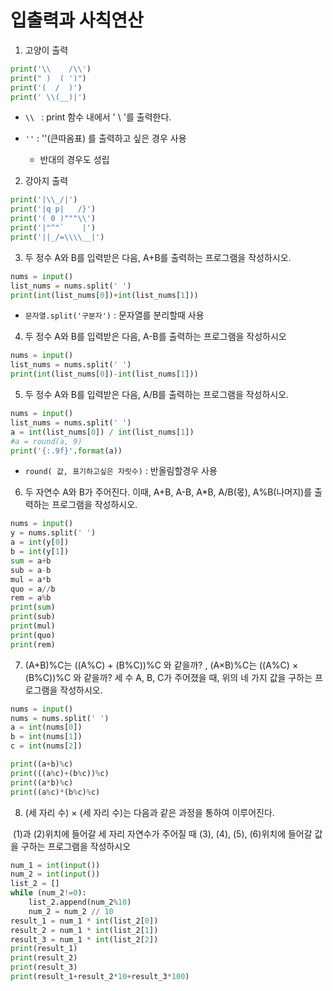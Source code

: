 # 입출력과 사칙연산



1. 고양이 출력

```python
print('\\    /\\')
print(" )  ( ')")
print('(  /  )')
print(' \\(__)|')
```

- `\\ ` : print 함수 내에서 ' \ '를 출력한다.

- `''` : ''(큰따옴표) 를 출력하고 싶은 경우 사용 

  - 반대의 경우도 성립 

    

2.  강아지 출력

``` python
print('|\\_/|')
print('|q p|   /}')
print('( 0 )"""\\')
print('|"^"`    |')
print('||_/=\\\\__|')
```



3. 두 정수 A와 B를 입력받은 다음, A+B를 출력하는 프로그램을 작성하시오.

``` python
nums = input()
list_nums = nums.split(' ') 
print(int(list_nums[0])+int(list_nums[1]))
```

- `문자열.split('구분자')` : 문자열를 분리할때 사용

  

4. 두 정수 A와 B를 입력받은 다음, A-B를 출력하는 프로그램을 작성하시오

```  python
nums = input()
list_nums = nums.split(' ')
print(int(list_nums[0])-int(list_nums[1]))
```



5. 두 정수 A와 B를 입력받은 다음, A/B를 출력하는 프로그램을 작성하시오.

``` python
nums = input()
list_nums = nums.split(' ')
a = int(list_nums[0]) / int(list_nums[1])
#a = round(a, 9)
print('{:.9f}'.format(a))
```

- `round( 값, 표기하고싶은 자릿수)` : 반올림할경우 사용



6. 두 자연수 A와 B가 주어진다. 이때, A+B, A-B, A*B, A/B(몫), A%B(나머지)를 출력하는 프로그램을 작성하시오. 

``` python
nums = input()
y = nums.split(' ')
a = int(y[0])
b = int(y[1])
sum = a+b
sub = a-b
mul = a*b
quo = a//b
rem = a%b
print(sum)
print(sub)
print(mul)
print(quo)
print(rem)
```

7. (A+B)%C는 ((A%C) + (B%C))%C 와 같을까? , (A×B)%C는 ((A%C) × (B%C))%C 와 같을까? 세 수 A, B, C가 주어졌을 때, 위의 네 가지 값을 구하는 프로그램을 작성하시오.

``` python
nums = input()
nums = nums.split(' ')
a = int(nums[0])
b = int(nums[1])
c = int(nums[2])

print((a+b)%c)
print(((a%c)+(b%c))%c)
print((a*b)%c)
print((a%c)*(b%c)%c)
```



8. (세 자리 수) × (세 자리 수)는 다음과 같은 과정을 통하여 이루어진다.

​	(1)과 (2)위치에 들어갈 세 자리 자연수가 주어질 때 (3), (4), (5), (6)위치에 들어갈 값	을 구하는 프로그램을 작성하시오

``` python
num_1 = int(input())
num_2 = int(input())
list_2 = []
while (num_2!=0):
    list_2.append(num_2%10)
    num_2 = num_2 // 10
result_1 = num_1 * int(list_2[0])
result_2 = num_1 * int(list_2[1])
result_3 = num_1 * int(list_2[2])
print(result_1)
print(result_2)
print(result_3)
print(result_1+result_2*10+result_3*100)
```

